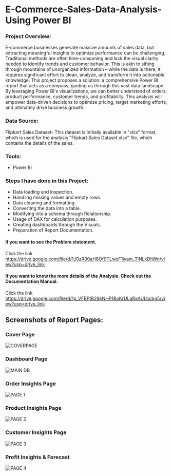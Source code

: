 # E-Commerce-Sales-Data-Analysis-Using Power BI

### Project Overview:
 
E-commerce businesses generate massive amounts of sales data, but extracting meaningful insights to optimize performance can be challenging. Traditional methods are often time-consuming and lack the visual clarity needed to identify trends and customer behavior. This is akin to sifting through mountains of unorganized information – while the data is there, it requires significant effort to clean, analyze, and transform it into actionable knowledge.
This project proposes a solution: a comprehensive Power BI report that acts as a compass, guiding us through this vast data landscape. By leveraging Power BI's visualizations, we can better understand of orders, product performance, customer trends, and profitability. This analysis will empower data-driven decisions to optimize pricing, target marketing efforts, and ultimately drive business growth.

### Data Source:

Flipkart Sales Dataset- This dataset is initially available in "xlsx" format, which is used for the analysis "Flipkart Sales Dataset.xlsx" file, which contains the details of the sales.

### Tools:

- Power BI
  
### Steps I have done in this Project:

- Data loading and inspection.
- Handling missing values and empty rows.
- Data cleaning and formatting.
- Converting the data into a table.
- Modifying into a schema through Relationship.
- Usage of DAX for calculation purposes.
- Creating dashboards through the Visuals. 
- Preparation of Report Documentation.
  

#### If you want to see the Problem statement. 
Click the link https://drive.google.com/file/d/1J0zR00aH8Of0TLwoF1iyam_TlNLkDhWn/view?usp=drive_link



#### If you want to know the more details of the Analysis. Check out the Documentation Manual.
Click the link https://drive.google.com/file/d/1p_VFBPtB29kNHP1BoKrULaRxAULhcbg5/view?usp=drive_link

## Screenshots of Report Pages:

### Cover Page
 ![COVERPAGE](https://github.com/user-attachments/assets/d2e83cdc-cd25-4608-8f71-a7efb108f875)

### Dashboard Page
![MAIN DB](https://github.com/user-attachments/assets/19c9aa32-b842-4b28-9081-ed42ec92e3db)

### Order Insights Page
![PAGE 1](https://github.com/user-attachments/assets/3dd9df4d-0b22-4153-bae9-212102e541f1)

### Product Insights Page
![PAGE 2](https://github.com/user-attachments/assets/9f6f50a0-fdc7-4f56-98f7-df631f6907a8)

### Customer Insights Page
![PAGE 3](https://github.com/user-attachments/assets/fcc372eb-7f91-4dd3-ae6e-ef07842530fd)

### Profit Insights & Forecast
![PAGE 4](https://github.com/user-attachments/assets/e924cdab-8581-4ed6-9ffc-1e8e10d114ec)
